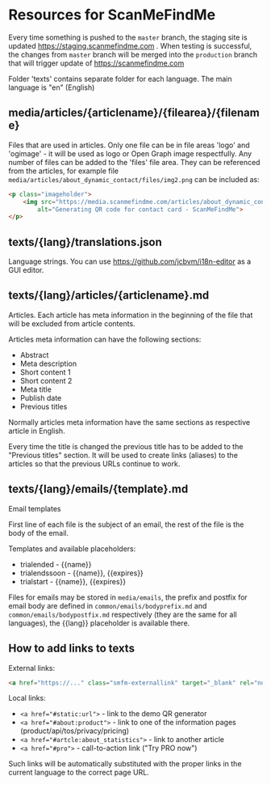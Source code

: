 # Resources for ScanMeFindMe

Every time something is pushed to the `master` branch, the staging site is updated
https://staging.scanmefindme.com . When testing is successful, the changes from `master`
branch will be merged into the `production` branch that will trigger update of
https://scanmefindme.com

Folder 'texts' contains separate folder for each language. The main language is "en" (English)

## media/articles/{articlename}/{filearea}/{filename}

Files that are used in articles. Only one file can be in file areas 'logo' and 'ogimage' -
it will be used as logo or Open Graph image respectfully. Any number of files can be added
to the 'files' file area. They can be referenced from the articles, for example
file `media/articles/about_dynamic_contact/files/img2.png` can be included as:

```markdown
<p class="imageholder">
    <img src="https://media.scanmefindme.com/articles/about_dynamic_contact/files/img2.png"
        alt="Generating QR code for contact card - ScanMeFindMe">
</p>
```

## texts/{lang}/translations.json

Language strings. You can use https://github.com/jcbvm/i18n-editor as a GUI editor.


## texts/{lang}/articles/{articlename}.md

Articles. Each article has meta information in the beginning of the file that will be excluded from article contents.

Articles meta information can have the following sections:
- Abstract
- Meta description
- Short content 1
- Short content 2
- Meta title
- Publish date
- Previous titles

Normally articles meta information have the same sections as respective article in English.

Every time the title is changed the previous title has to be added to the "Previous titles"
section. It will be used to create links (aliases) to the articles so that the previous
URLs continue to work.

## texts/{lang}/emails/{template}.md

Email templates

First line of each file is the subject of an email, the rest of the file is the body of the email.

Templates and available placeholders:
- trialended - {{name}}
- trialendssoon - {{name}}, {{expires}}
- trialstart - {{name}}, {{expires}}

Files for emails may be stored in `media/emails`, the prefix and postfix for email body are defined in
`common/emails/bodyprefix.md` and `common/emails/bodypostfix.md` respectively (they are the same for
all languages), the {{lang}} placeholder is available there.

## How to add links to texts

External links:

```markdown
<a href="https://..." class="smfm-externallink" target="_blank" rel="nofollow">text</a>
```

Local links:
- `<a href="#static:url">` - link to the demo QR generator
- `<a href="#about:product">` - link to one of the information pages (product/api/tos/privacy/pricing)
- `<a href="#artcle:about_statistics">` - link to another article
- `<a href="#pro">` - call-to-action link ("Try PRO now")

Such links will be automatically substituted with the proper links in the current language to the
correct page URL.
